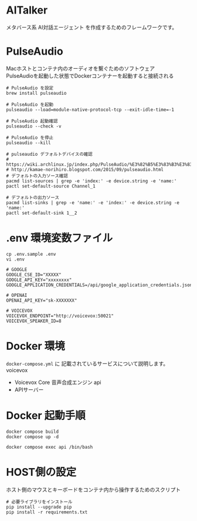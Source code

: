 # AITalker
メタバース系 AI対話エージェント を作成するためのフレームワークです。

# PulseAudio
Macホストとコンテナ内のオーディオを繋ぐためのソフトウェア  
PulseAudioを起動した状態でDockerコンテナーを起動すると接続される   
```
# PulseAudio を設定
brew install pulseaudio

# PulseAudio を起動
pulseaudio --load=module-native-protocol-tcp --exit-idle-time=-1

# PulseAudio 起動確認
pulseaudio --check -v

# PulseAudio を停止
pulseaudio --kill

# pulseaudio デフォルトデバイスの確認
# https://wiki.archlinux.jp/index.php/PulseAudio/%E3%82%B5%E3%83%B3%E3%83%97%E3%83%AB#.E3.83.87.E3.83.95.E3.82.A9.E3.83.AB.E3.83.88.E3.81.AE.E5.85.A5.E5.8A.9B.E3.82.BD.E3.83.BC.E3.82.B9.E3.82.92.E8.A8.AD.E5.AE.9A
# http://kamae-norihiro.blogspot.com/2015/09/pulseaudio.html
# デフォルトの入力ソース確認
pacmd list-sources | grep -e 'index:' -e device.string -e 'name:'
pactl set-default-source Channel_1

# デフォルトの出力ソース
pacmd list-sinks | grep -e 'name:' -e 'index:' -e device.string -e 'name:'
pactl set-default-sink 1__2
```

# .env 環境変数ファイル
```
cp .env.sample .env
vi .env
```

```
# GOOGLE
GOOGLE_CSE_ID="XXXXX"
GOOGLE_API_KEY="xxxxxxxx"
GOOGLE_APPLICATION_CREDENTIALS=/api/google_application_credentials.json

# OPENAI
OPENAI_API_KEY="sk-XXXXXXX"

# VOICEVOX
VOICEVOX_ENDPOINT="http://voicevox:50021"
VOICEVOX_SPEAKER_ID=8
```

# Docker 環境

`docker-compose.yml` に 記載されているサービスについて説明します。
voicevox
- Voicevox Core 音声合成エンジン
api
- APIサーバー


# Docker 起動手順
```
docker compose build
docker compose up -d

docker compose exec api /bin/bash
```

# HOST側の設定
ホスト側のマウスとキーボードをコンテナ内から操作するためのスクリプト

```
# 必要ライブラリをインストール
pip install --upgrade pip
pip install -r requirements.txt

```